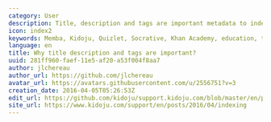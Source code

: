 ```yaml
---
category: User
description: Title, description and tags are important metadata to index Kidojus and display relevant social network share dialogs.
icon: index2
keywords: Memba, Kidoju, Quizlet, Socrative, Khan Academy, education, tablets, teach, learn, knowledge, quiz, test, revision, practice
language: en
title: Why title description and tags are important?
uuid: 281ff960-faef-11e5-af20-a53f004f8aa7
author: jlchereau
author_url: https://github.com/jlchereau
avatar_url: https://avatars.githubusercontent.com/u/2556751?v=3
creation_date: 2016-04-05T05:26:53Z
edit_url: https://github.com/kidoju/support.kidoju.com/blob/master/en/posts/2016/indexing.md
site_url: https://www.kidoju.com/support/en/posts/2016/04/indexing
---
```

